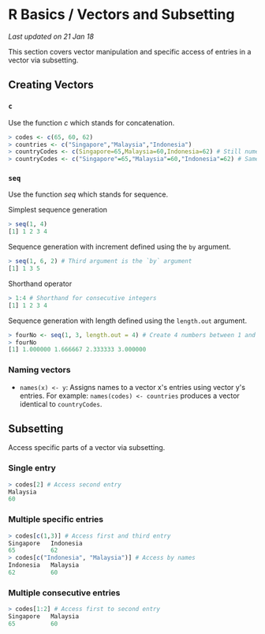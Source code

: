 # R Basics / Vectors and Subsetting
_Last updated on 21 Jan 18_

This section covers vector manipulation and specific access of entries in a vector via subsetting.

## Creating Vectors
### `c`
Use the function _c_ which stands for concatenation.
```r
> codes <- c(65, 60, 62)
> countries <- c("Singapore","Malaysia","Indonesia")
> countryCodes <- c(Singapore=65,Malaysia=60,Indonesia=62) # Still numeric
> countryCodes <- c("Singapore"=65,"Malaysia"=60,"Indonesia"=62) # Same as previous
```

### `seq`
Use the function _seq_ which stands for sequence.

Simplest sequence generation
```r
> seq(1, 4)
[1] 1 2 3 4
```

Sequence generation with increment defined using the `by` argument.
```r
> seq(1, 6, 2) # Third argument is the `by` argument
[1] 1 3 5
```

Shorthand operator
```r
> 1:4 # Shorthand for consecutive integers
[1] 1 2 3 4
```

Sequence generation with length defined using the `length.out` argument.
```r
> fourNo <- seq(1, 3, length.out = 4) # Create 4 numbers between 1 and 3.
> fourNo
[1] 1.000000 1.666667 2.333333 3.000000
```

### Naming vectors
* `names(x) <- y`: Assigns names to a vector x's entries using vector y's entries. For example: `names(codes) <- countries` produces a vector identical to `countryCodes`.

## Subsetting
Access specific parts of a vector via subsetting.

### Single entry
```r
> codes[2] # Access second entry
Malaysia
60
```

### Multiple specific entries
```r
> codes[c(1,3)] # Access first and third entry
Singapore   Indonesia
65          62
> codes[c("Indonesia", "Malaysia")] # Access by names
Indonesia   Malaysia
62          60
```

### Multiple consecutive entries
```r
> codes[1:2] # Access first to second entry
Singapore   Malaysia
65          60
```
